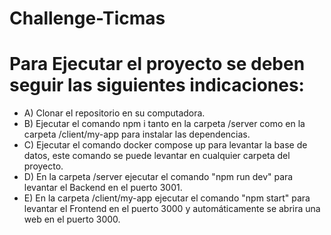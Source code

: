 # Challenge-Ticmas

# Para Ejecutar el proyecto se deben seguir las siguientes indicaciones:
- A) Clonar el repositorio en su computadora.
- B) Ejecutar el comando npm i tanto en la carpeta /server como en la carpeta /client/my-app para instalar las dependencias.
- C) Ejecutar el comando docker compose up para levantar la base de datos, este comando se puede levantar en cualquier carpeta del proyecto.
- D) En la carpeta /server ejecutar el comando "npm run dev" para levantar el Backend en el puerto 3001.
- E) En la carpeta /client/my-app ejecutar el comando "npm start" para levantar el Frontend en el puerto 3000 y automáticamente se abrira una web en el puerto 3000.